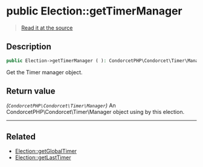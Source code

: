 # public Election::getTimerManager

> [Read it at the source](https://github.com/julien-boudry/Condorcet/blob/master/src/Election.php#L249)

## Description    

```php
public Election->getTimerManager ( ): CondorcetPHP\Condorcet\Timer\Manager
```

Get the Timer manager object.


## Return value   

*(`CondorcetPHP\Condorcet\Timer\Manager`)* An CondorcetPHP\Condorcet\Timer\Manager object using by this election.


---------------------------------------

## Related

* [Election::getGlobalTimer](/Docs/api-reference/Election%20Class/Election--getGlobalTimer().md)    
* [Election::getLastTimer](/Docs/api-reference/Election%20Class/Election--getLastTimer().md)    
